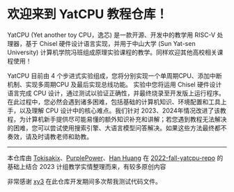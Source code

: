 # 欢迎来到 YatCPU 教程仓库！


YatCPU (Yet another toy CPU，逸芯) 是一款开源、开发中的教学用 RISC-V 处理器，基于 Chisel 硬件设计语言实现，并用于中山大学 (Sun Yat-sen University) 计算机学院冯班组成原理实验课程的教学。同样欢迎其他高校相关课程使用！


YatCPU 目前由 4 个步进式实验组成，您将分别实现一个单周期CPU、添加中断机制、实现多周期CPU 及最后实现总线功能。
实验中您将运用 Chisel 硬件设计语言完成 CPU 设计，通过测试以验证正确性，并最终烧录至开发版上运行程序。
在此过程中，您必然会遇到诸多困难，包括基础的计算机知识、环境配置和工具上手，以及理解 CPU 设计中的核心难点。我们针对 2023、2024年情况改进了该教程，为计算机新手提供尽可能易懂的额外知识补充和讲解；若您遇到教程无法解决的困难，您可以尝试使用搜索引擎、大语言模型问答解决。如果这些方法最终都不奏效，请及时请教老师和助教。






---





本仓库由 [Tokisakix](https://github.com/Tokisakix)、[PurplePower](https://github.com/PurplePower)、[Han Huang](https://github.com/HHTheBest) 在 [2022-fall-yatcpu-repo](https://github.com/hrpccs/2022-fall-yatcpu-repo) 的基础上结合 2023 计组教学实情整理而来，有较多原创内容

非常感谢 [xy3](https://github.com/xy3xy3) 在此仓库开发期间多次帮我测试代码文件。







